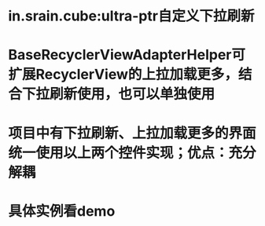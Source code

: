# in.srain.cube:ultra-ptr自定义下拉刷新
# BaseRecyclerViewAdapterHelper可扩展RecyclerView的上拉加载更多，结合下拉刷新使用，也可以单独使用
# 项目中有下拉刷新、上拉加载更多的界面统一使用以上两个控件实现；优点：充分解耦
# 具体实例看demo
